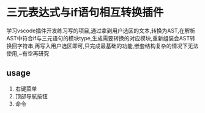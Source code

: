 # 三元表达式与if语句相互转换插件
学习vscode插件开发练习写的项目,通过拿到用户选区的文本,转换为AST,在解析AST中符合if与三元语句的模块type,生成需要转换的对应模块,重新组装会AST转换回字符串,再写入用户选区即可,只完成最基础的功能,嵌套结构复杂的情况下无法使用,~有空再研究

## usage

1. 右键菜单
2. 顶部导航按钮
3. 命令
